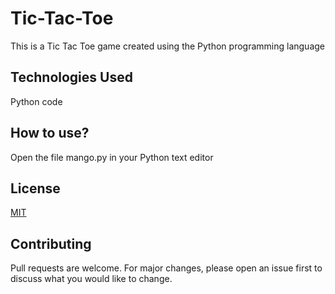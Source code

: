 # Tic-Tac-Toe
This is a Tic Tac Toe game created using the Python programming language

## Technologies Used
Python code

## How to use?
Open the file mango.py in your Python text editor

## License
[MIT](https://choosealicense.com/licenses/mit/)

## Contributing
Pull requests are welcome. For major changes, please open an issue first to discuss what you would like to change.
